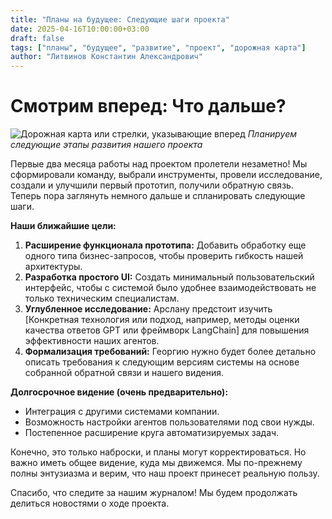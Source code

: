 ```yaml
---
title: "Планы на будущее: Следующие шаги проекта"
date: 2025-04-16T10:00:00+03:00
draft: false
tags: ["планы", "будущее", "развитие", "проект", "дорожная карта"]
author: "Литвинов Константин Александрович"
---
```


# Смотрим вперед: Что дальше?

![Дорожная карта или стрелки, указывающие вперед](/images/looking-ahead.jpg)
*Планируем следующие этапы развития нашего проекта*

Первые два месяца работы над проектом пролетели незаметно! Мы сформировали команду, выбрали инструменты, провели исследование, создали и улучшили первый прототип, получили обратную связь. Теперь пора заглянуть немного дальше и спланировать следующие шаги.

**Наши ближайшие цели:**

1.  **Расширение функционала прототипа:** Добавить обработку еще одного типа бизнес-запросов, чтобы проверить гибкость нашей архитектуры.
2.  **Разработка простого UI:** Создать минимальный пользовательский интерфейс, чтобы с системой было удобнее взаимодействовать не только техническим специалистам.
3.  **Углубленное исследование:** Арслану предстоит изучить [Конкретная технология или подход, например, методы оценки качества ответов GPT или фреймворк LangChain] для повышения эффективности наших агентов.
4.  **Формализация требований:** Георгию нужно будет более детально описать требования к следующим версиям системы на основе собранной обратной связи и нашего видения.

**Долгосрочное видение (очень предварительно):**

*   Интеграция с другими системами компании.
*   Возможность настройки агентов пользователями под свои нужды.
*   Постепенное расширение круга автоматизируемых задач.

Конечно, это только наброски, и планы могут корректироваться. Но важно иметь общее видение, куда мы движемся. Мы по-прежнему полны энтузиазма и верим, что наш проект принесет реальную пользу.

Спасибо, что следите за нашим журналом! Мы будем продолжать делиться новостями о ходе проекта. 